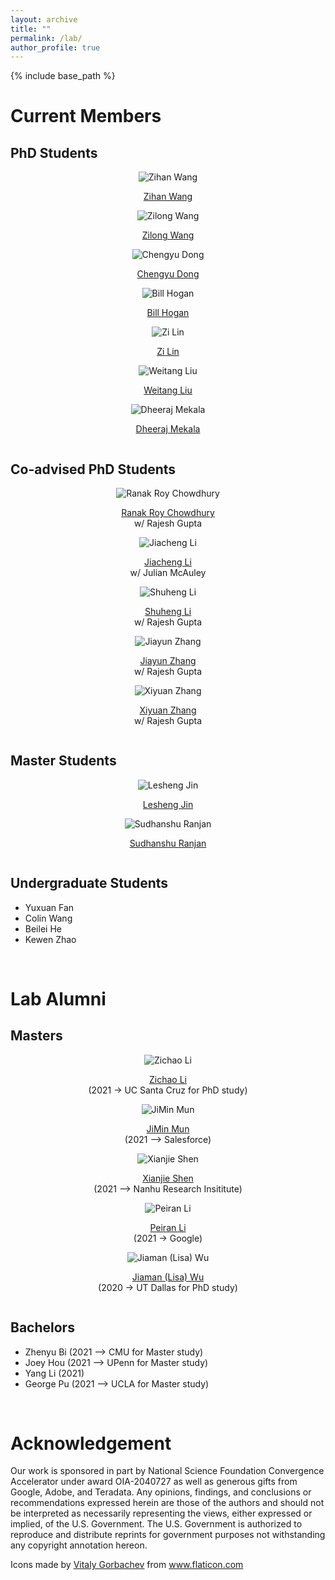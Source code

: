 ```yaml
---
layout: archive
title: ""
permalink: /lab/
author_profile: true
---
```


{% include base_path %}

Current Members
======

## PhD Students

<div class="row">
    <div class="column">
      <center>
      <div class="author__avatar">
            <img src="/images/img/students/zihan wang.png" class="author__avatar" alt="Zihan Wang">
      </div>
      <div class="author__content">
            <p><a href = "https://zihanwangki.github.io/">Zihan Wang</a></p>
      </div>
      </center>
    </div>
    <div class="column">
      <center>
      <div class="author__avatar">
            <img src="/images/img/students/zilong wang.jpg" class="author__avatar" alt="Zilong Wang">
      </div>
      <div class="author__content">
            <p><a href = "https://zilongwang.me/">Zilong Wang</a></p>
      </div>
      </center>
    </div>
    <div class="column">
      <center>
      <div class="author__avatar">
            <img src="/images/img/students/chengyu dong.jpg" class="author__avatar" alt="Chengyu Dong">
      </div>
      <div class="author__content">
            <p><a href = "https://www.chengyu-dong.me/">Chengyu Dong</a></p>
      </div>
      </center>
    </div>
    <div class="column">
      <center>
      <div class="author__avatar">
            <img src="/images/img/students/bill hogan.jpg" class="author__avatar" alt="Bill Hogan">
      </div>
      <div class="author__content">
            <p><a href="https://www.linkedin.com/in/wphogan/">Bill Hogan</a></p>
      </div>
      </center>
    </div>
    <div class="column">
      <center>
      <div class="author__avatar">
            <img src="/images/img/students/zi lin.jpg" class="author__avatar" alt="Zi Lin">
      </div>
      <div class="author__content">
            <p><a href = "https://zi-lin.com/">Zi Lin</a></p>
      </div>
      </center>
    </div>
    <div class="column">
      <center>
      <div class="author__avatar">
            <img src="/images/img/students/weitang liu.jpg" class="author__avatar" alt="Weitang Liu">
      </div>
      <div class="author__content">
            <p><a href = "https://scholar.google.com/citations?user=LzhBQRUAAAAJ&hl=en">Weitang Liu</a></p>
      </div>
      </center>
    </div>
    <div class="column">
      <center>
      <div class="author__avatar">
            <img src="/images/img/students/dheeraj mekala.png" class="author__avatar" alt="Dheeraj Mekala">
      </div>
      <div class="author__content">
            <p><a href = "https://dheeraj7596.github.io/">Dheeraj Mekala</a></p>
      </div>
      </center>
    </div>
</div>


## Co-advised PhD Students

<div class="row">
    <div class="column">
      <center>
      <div class="author__avatar">
            <img src="/images/img/students/ranak roy chowdhury.jpg" class="author__avatar" alt="Ranak Roy Chowdhury">
      </div>
      <div class="author__content">
            <p><a href = "https://www.linkedin.com/in/ranakroychowdhury/">Ranak Roy Chowdhury</a><br/>w/ Rajesh Gupta</p>
      </div>
      </center>
    </div>
    <div class="column">
      <center>
      <div class="author__avatar">
            <img src="/images/img/students/jiacheng li.jpeg" class="author__avatar" alt="Jiacheng Li">
      </div>
      <div class="author__content">
            <p><a href = "https://jiachengli1995.github.io/">Jiacheng Li</a><br/>w/ Julian McAuley</p>
      </div>
      </center>
    </div>
    <div class="column">
      <center>
      <div class="author__avatar">
            <img src="/images/img/students/shuheng li.png" class="author__avatar" alt="Shuheng Li">
      </div>
      <div class="author__content">
            <p><a href = "">Shuheng Li</a><br/>w/ Rajesh Gupta</p>
      </div>
      </center>
    </div>
    <div class="column">
      <center>
      <div class="author__avatar">
            <img src="/images/img/students/jiayun zhang.jpg" class="author__avatar" alt="Jiayun Zhang">
      </div>
      <div class="author__content">
            <p><a href = "https://jiayunz.github.io/">Jiayun Zhang</a><br/>w/ Rajesh Gupta</p>
      </div>
      </center>
    </div>
    <div class="column">
      <center>
      <div class="author__avatar">
            <img src="/images/img/students/xiyuan zhang.jpg" class="author__avatar" alt="Xiyuan Zhang">
      </div>
      <div class="author__content">
            <p><a href = "https://xiyuanzh.github.io/">Xiyuan Zhang</a><br/>w/ Rajesh Gupta</p>
      </div>
      </center>
    </div>
</div>

## Master Students


<div class="row">
    <div class="column">
      <center>
      <div class="author__avatar">
            <img src="/images/img/students/lesheng jin.jpg" class="author__avatar" alt="Lesheng Jin">
      </div>
      <div class="author__content">
            <p><a href = "https://www.linkedin.com/in/lesheng-jin-9618b0201/?originalSubdomain=cn">Lesheng Jin</a></p>
      </div>
      </center>
    </div>
    <div class="column">
      <center>
      <div class="author__avatar">
            <img src="/images/img/students/sudhanshu rajan.jpg" class="author__avatar" alt="Sudhanshu Ranjan">
      </div>
      <div class="author__content">
            <p><a href = "https://www.linkedin.com/in/sudhanshu-ranjan-33a216124/">Sudhanshu Ranjan </a></p>
      </div>
      </center>
    </div>
</div>

## Undergraduate Students

- Yuxuan Fan
- Colin Wang
- Beilei He
- Kewen Zhao

<br/>

Lab Alumni
======

## Masters

<div class="row">
    <div class="column">
      <center>
      <div class="author__avatar">
            <img src="/images/img/students/zichao li.jpeg" class="author__avatar" alt="Zichao Li">
      </div>
      <div class="author__content">
            <p><a href = "https://zichaoli.github.io/">Zichao Li</a><br/>(2021 -> UC Santa Cruz for PhD study)</p>
      </div>
      </center>
    </div>
    <div class="column">
      <center>
      <div class="author__avatar">
            <img src="/images/img/students/jimin mun.jpeg" class="author__avatar" alt="JiMin Mun">
      </div>
      <div class="author__content">
            <p><a href = "https://www.linkedin.com/in/jimin-mun/">JiMin Mun</a><br/>(2021 --> Salesforce)</p>
      </div>
      </center>
    </div>
    <div class="column">
      <center>
      <div class="author__avatar">
            <img src="/images/img/students/man.png" class="author__avatar" alt="Xianjie Shen">
      </div>
      <div class="author__content">
            <p><a href = "https://www.linkedin.com/in/jayshencs/">Xianjie Shen</a><br/>(2021 --> Nanhu Research Insititute)</p>
      </div>
      </center>
    </div>
    <div class="column">
      <center>
      <div class="author__avatar">
            <img src="/images/img/students/peiran li.jpeg" class="author__avatar" alt="Peiran Li">
      </div>
      <div class="author__content">
            <p><a href = "https://www.linkedin.com/in/peiran-li/">Peiran Li</a><br/>(2021 -> Google)</p>
      </div>
      </center>
    </div>
    <div class="column">
      <center>
      <div class="author__avatar">
            <img src="/images/img/students/woman.png" class="author__avatar" alt="Jiaman (Lisa) Wu">
      </div>
      <div class="author__content">
            <p><a href = "">Jiaman (Lisa) Wu</a><br>(2020 -> UT Dallas for PhD study)</p>
      </div>
      </center>
    </div>
</div>

## Bachelors

- Zhenyu Bi (2021 --> CMU for Master study)
- Joey Hou (2021 --> UPenn for Master study)
- Yang Li (2021)
- George Pu (2021 --> UCLA for Master study)

<br/>

Acknowledgement
======
Our work is sponsored in part by National Science Foundation Convergence Accelerator under award OIA-2040727 as well as generous gifts from Google, Adobe, and Teradata.
Any opinions, findings, and conclusions or recommendations expressed herein are those of the authors and should not be interpreted as necessarily representing the views, either expressed or implied, of the U.S. Government. 
The U.S. Government is authorized to reproduce and distribute reprints for government purposes not withstanding any copyright annotation hereon.

<div>Icons made by <a href="https://www.flaticon.com/authors/vitaly-gorbachev" title="Vitaly Gorbachev">Vitaly Gorbachev</a> from <a href="https://www.flaticon.com/" title="Flaticon">www.flaticon.com</a></div>